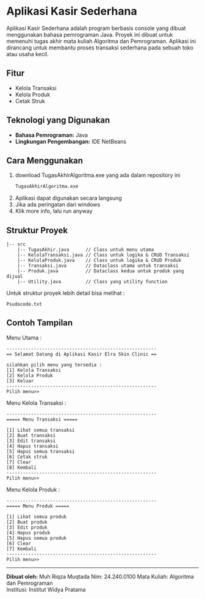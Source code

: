 # Aplikasi Kasir Sederhana

Aplikasi Kasir Sederhana adalah program berbasis console yang dibuat menggunakan bahasa pemrograman Java. Proyek ini dibuat untuk memenuhi tugas akhir mata kuliah Algoritma dan Pemrograman. Aplikasi ini dirancang untuk membantu proses transaksi sederhana pada sebuah toko atau usaha kecil.

## Fitur

- Kelola Transaksi
- Kelola Produk
- Cetak Struk

## Teknologi yang Digunakan

- **Bahasa Pemrograman:** Java
- **Lingkungan Pengembangan:** IDE NetBeans

## Cara Menggunakan

1. download TugasAkhirAlgoritma.exe yang ada dalam repository ini
   ```bash
   TugasAkhirAlgoritma.exe
   ```
2. Aplikasi dapat digunakan secara langsung
3. Jika ada peringatan dari windows
4. Klik more info, lalu run anyway

## Struktur Proyek

```
|-- src
    |-- TugasAkhir.java      // Class untuk menu utama
    |-- KelolaTransaksi.java // Class untuk logika & CRUD Transaksi
    |-- KelolaProduk.java    // Class untuk logika & CRUD Produk
    |-- Transaksi.java       // Dataclass utama untuk transaksi
    |-- Produk.java          // Dataclass kedua untuk produk yang dijual
    |-- Utility.java         // Class yang utility function
```
Untuk struktur proyek lebih detail bisa melihat :
```
Psudocode.txt
```

## Contoh Tampilan

Menu Utama :
```
-------------------------------------------------------
== Selamat Datang di Aplikasi Kasir Elra Skin Clinic ==

silahkan pilih menu yang tersedia :
[1] Kelola Transaksi
[2] Kelola Produk
[3] Keluar
-------------------------------------------------------
Pilih menu>>
```
Menu Kelola Transaksi :
```
-------------------------------------------------------
===== Menu Transaksi =====

[1] Lihat semua transaksi
[2] Buat transaksi
[3] Edit transaksi
[4] Hapus transaksi
[5] Hapus semua transaksi
[6] Cetak struk
[7] Clear
[8] Kembali
-------------------------------------------------------
Pilih menu>>
```
Menu Kelola Produk :
```
-------------------------------------------------------
===== Menu Produk =====

[1] Lihat semua produk
[2] Buat produk
[3] Edit produk
[4] Hapus produk
[5] Hapus semua produk
[6] Clear
[7] Kembali
-------------------------------------------------------
Pilih menu>>
```

---

**Dibuat oleh:** Muh Riqza Muqtada
Nim: 24.240.0100
Mata Kuliah: Algoritma dan Pemrograman  
Institusi: Institut Widya Pratama
